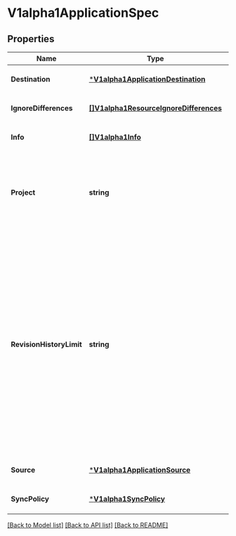 # V1alpha1ApplicationSpec

## Properties
Name | Type | Description | Notes
------------ | ------------- | ------------- | -------------
**Destination** | [***V1alpha1ApplicationDestination**](v1alpha1ApplicationDestination.md) |  | [optional] [default to null]
**IgnoreDifferences** | [**[]V1alpha1ResourceIgnoreDifferences**](v1alpha1ResourceIgnoreDifferences.md) |  | [optional] [default to null]
**Info** | [**[]V1alpha1Info**](v1alpha1Info.md) |  | [optional] [default to null]
**Project** | **string** | Project is a reference to the project this application belongs to. The empty string means that application belongs to the &#39;default&#39; project. | [optional] [default to null]
**RevisionHistoryLimit** | **string** | RevisionHistoryLimit limits the number of items kept in the application&#39;s revision history, which is used for informational purposes as well as for rollbacks to previous versions. This should only be changed in exceptional circumstances. Setting to zero will store no history. This will reduce storage used. Increasing will increase the space used to store the history, so we do not recommend increasing it. Default is 10. | [optional] [default to null]
**Source** | [***V1alpha1ApplicationSource**](v1alpha1ApplicationSource.md) |  | [optional] [default to null]
**SyncPolicy** | [***V1alpha1SyncPolicy**](v1alpha1SyncPolicy.md) |  | [optional] [default to null]

[[Back to Model list]](../README.md#documentation-for-models) [[Back to API list]](../README.md#documentation-for-api-endpoints) [[Back to README]](../README.md)


